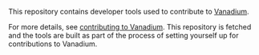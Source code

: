 This repository contains developer tools used to contribute to
[Vanadium](https://v.io).

For more details, see [contributing to
Vanadium](https://v.io/community/contributing.html). This repository is fetched
and the tools are built as part of the process of setting yourself up for
contributions to Vanadium.
